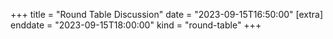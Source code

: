 +++
title = "Round Table Discussion"
date = "2023-09-15T16:50:00"
[extra]
enddate = "2023-09-15T18:00:00"
kind = "round-table"
+++
